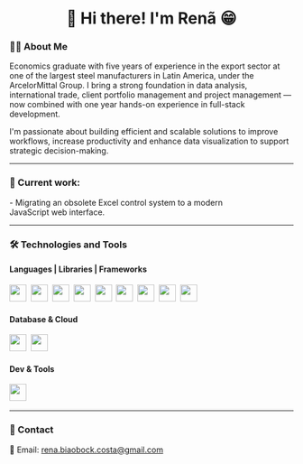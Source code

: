 <h1 align="center">👋 Hi there! I'm Renã 😁</h1>

<h3>👨‍💻 About Me</h3>

Economics graduate with five years of experience in the export sector at one of the largest steel manufacturers in Latin America, under the ArcelorMittal Group. I bring a strong foundation in data analysis, international trade, client portfolio management and project management — now combined with one year hands-on experience in full-stack development.

I'm passionate about building efficient and scalable solutions to improve workflows, increase productivity and enhance data visualization to support strategic decision-making.

<hr>

<h3>📌 Current work:</h3>

<div style="display: flex">
  - Migrating an obsolete Excel control system to a modern JavaScript web interface.&nbsp;
  <img src="https://cdn.jsdelivr.net/gh/devicons/devicon@latest/icons/react/react-original.svg" height="15" />&nbsp;
  <img src="https://cdn.jsdelivr.net/gh/devicons/devicon@latest/icons/typescript/typescript-original.svg" height="15" />&nbsp;
  <img src="https://cdn.jsdelivr.net/gh/devicons/devicon@latest/icons/nodejs/nodejs-original.svg"  height="15" />&nbsp;
  <img src="https://cdn.jsdelivr.net/gh/devicons/devicon@latest/icons/postgresql/postgresql-original.svg" height="15" />&nbsp;
  <img src="https://cdn.jsdelivr.net/gh/devicons/devicon@latest/icons/jest/jest-plain.svg" height="15" />&nbsp;
  <img src="https://cdn.jsdelivr.net/gh/devicons/devicon@latest/icons/tailwindcss/tailwindcss-original.svg" height="15" />&nbsp;
</div>

<hr>

<h3>🛠️ Technologies and Tools</h3>

<h4>Languages | Libraries | Frameworks</h4>
<div style="display: inline_block">
  <img src="https://cdn.jsdelivr.net/gh/devicons/devicon@latest/icons/html5/html5-original.svg" height="30" />&nbsp;
  <img src="https://cdn.jsdelivr.net/gh/devicons/devicon@latest/icons/css3/css3-original.svg" height="30" />&nbsp;
  <img src="https://cdn.jsdelivr.net/gh/devicons/devicon@latest/icons/javascript/javascript-original.svg" height="30" />&nbsp; 
  <img src="https://cdn.jsdelivr.net/gh/devicons/devicon@latest/icons/react/react-original.svg" height="30" />&nbsp;
  <img src="https://cdn.jsdelivr.net/gh/devicons/devicon@latest/icons/redux/redux-original.svg" height="30" />&nbsp;
  <img src="https://cdn.jsdelivr.net/gh/devicons/devicon@latest/icons/typescript/typescript-original.svg" height="30" />&nbsp;
  <img src="https://cdn.jsdelivr.net/gh/devicons/devicon@latest/icons/nodejs/nodejs-original.svg"  height="30" />&nbsp;
  <img src="https://cdn.jsdelivr.net/gh/devicons/devicon@latest/icons/python/python-original.svg" height="30" />&nbsp;
  <img src="https://cdn.jsdelivr.net/gh/devicons/devicon@latest/icons/tailwindcss/tailwindcss-original.svg" height="30" />&nbsp;
</div>

<h4>Database & Cloud</h4>
<div style="display: inline_block">
  <img src="https://cdn.jsdelivr.net/gh/devicons/devicon@latest/icons/azuresqldatabase/azuresqldatabase-original.svg" height="30" />&nbsp;
  <img src="https://cdn.jsdelivr.net/gh/devicons/devicon@latest/icons/postgresql/postgresql-original.svg" height="30" />&nbsp;
</div>

<h4>Dev & Tools</h4>
<div style="display: inline_block">
  <img src="https://cdn.jsdelivr.net/gh/devicons/devicon@latest/icons/jest/jest-plain.svg" height="30" />&nbsp;
</div>

<hr>

<h3>📩 Contact</h3>

📧 Email: rena.biaobock.costa@gmail.com


